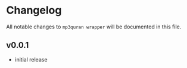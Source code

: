 # Changelog

All notable changes to `mp3quran wrapper` will be documented in this file.

## v0.0.1
* initial release
